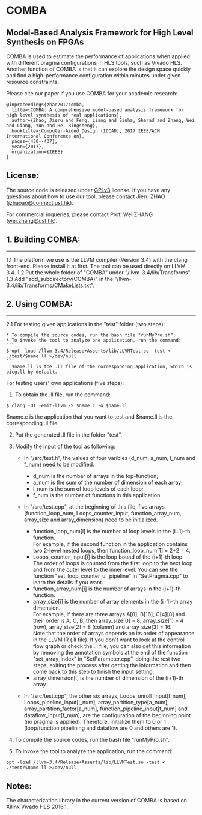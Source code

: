 COMBA
=====================================
Model-Based Analysis Framework for High Level Synthesis on FPGAs
-------------------------------------
COMBA is used to estimate the performance of applications when applied with different pragma configurations in HLS tools, such as Vivado HLS. Another function of COMBA is that it can explore the design space quickly and find a high-performance configuration within minutes under given resource constraints.

Please cite our paper if you use COMBA for your academic research:
```
@inproceedings{zhao2017comba,
  title={COMBA: A comprehensive model-based analysis framework for high level synthesis of real applications},
  author={Zhao, Jieru and Feng, Liang and Sinha, Sharad and Zhang, Wei and Liang, Yun and He, Bingsheng},
  booktitle={Computer-Aided Design (ICCAD), 2017 IEEE/ACM International Conference on},
  pages={430--437},
  year={2017},
  organization={IEEE}
}
```

License:
--------------------------------------
The source code is released under [GPLv3](https://www.gnu.org/licenses/licenses.en.html) license.
If you have any questions about how to use our tool, please contact Jieru ZHAO (jzhaoao@connect.ust.hk).

For commercial inqueries, please contact Prof. Wei ZHANG (wei.zhang@ust.hk).



## 1. Building COMBA:
--------------------------------------
1.1  The platform we use is the LLVM compiler (Version 3.4) with the clang front-end. Please install it at first. The tool can be used directly on LLVM 3.4. 
1.2  Put the whole folder of "COMBA" under "/llvm-3.4/lib/Transforms".
1.3  Add "add_subdirectory(COMBA)" in the "/llvm-3.4/lib/Transforms/CMakeLists.txt".




## 2. Using COMBA:
--------------------------------------
2.1  For testing given applications in the "test" folder (two steps):

    * To compile the source codes, run the bash file "runMyPro.sh".
    * To invoke the tool to analyze one application, run the command:   
	```
	$ opt -load /llvm-3.4/Release+Asserts/lib/LLVMTest.so -test < ./test/$name.ll >/dev/null 
	```
      $name.ll is the .ll file of the corresponding application, which is bicg.ll by default.


For testing users' own applications (five steps):

1. To obtain the .ll file, run the command:
```
$ clang -O1 -emit-llvm -S $name.c -o $name.ll
```
   
   $name.c is the application that you want to test and $name.ll is the corresponding .ll file.

2. Put the generated .ll file in the folder "test".

3. Modify the input of the tool as following:
	* In "/src/test.h", the values of four varibles (d_num, a_num, l_num and f_num) need to be modified. 
		* d_num is the number of arrays in the top-function;   
		* a_num is the sum of the number of dimension of each array; 
		* l_num is the sum of loop levels of each loop; 
		* f_num is the number of functions in this application.
    
	* In "/src/test.cpp", at the beginning of this file, five arrays (function_loop_num, Loops_counter_input, function_array_num, array_size and array_dimension) need to be initialized.
		* function_loop_num[i] is the number of loop levels in the (i+1)-th function.  
		For example, if the second function in the application contains two 2-level nested loops, then function_loop_num[1] = 2*2 = 4.
		* Loops_counter_input[i] is the loop bound of the (i+1)-th loop.  
		The order of loops is counted from the first loop to the next loop and from the outer level to the inner level. You can see the function "set_loop_counter_ul_pipeline" in "SetPragma.cpp" to learn the details if you want.
		* function_array_num[i] is the number of arrays in the (i+1)-th function. 
		* array_size[i] is the number of array elements in the (i+1)-th array dimension.   
		For example, if there are three arrays A[8], B[16], C[4][8] and their order is A, C, B, then array_size[0] = 8, array_size[1] = 4 (row), array_size[2] = 8 (column) and array_size[3] = 16.   
		Note that the order of arrays depends on its order of appearance in the LLVM IR (.ll file). If you don't want to look at the control flow graph or check the .ll file, you can also get this information by removing the annotation symbols at the end of the function "set_array_index" in "SetParameter.cpp", doing the rest two steps, exiting the process after getting the information and then come back to this step to finish the input setting. 
		* array_dimension[i] is the number of dimension of the (i+1)-th array.
       
	* In "/src/test.cpp", the other six arrays, Loops_unroll_input[l_num], Loops_pipeline_input[l_num], array_partition_type[a_num], array_partition_factor[a_num], function_pipeline_input[f_num] and dataflow_input[f_num], are the configuration of the beginning point (no pragma is applied). Therefore, initialize them to 0 or 1 (loop/function pipelining and dataflow are 0 and others are 1). 
      
 4. To compile the source codes, run the bash file "runMyPro.sh".
 5. To invoke the tool to analyze the application, run the command:  
 ```
 opt -load /llvm-3.4/Release+Asserts/lib/LLVMTest.so -test < ./test/$name.ll >/dev/null
 ```

Notes:
--------------------------------------
The characterization library in the current version of COMBA is based on Xilinx Vivado HLS 2016.1. 
